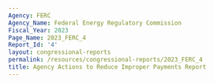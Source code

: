 ```yaml
---
Agency: FERC
Agency_Name: Federal Energy Regulatory Commission
Fiscal_Year: 2023
Page_Name: 2023_FERC_4
Report_Id: '4'
layout: congressional-reports
permalink: /resources/congressional-reports/2023_FERC_4
title: Agency Actions to Reduce Improper Payments Report
---
```

